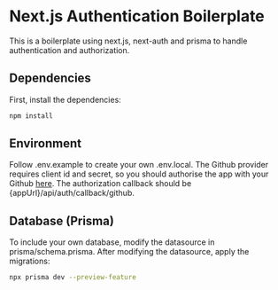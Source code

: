 # Next.js Authentication Boilerplate

This is a boilerplate using next.js, next-auth and prisma to handle authentication and authorization.

## Dependencies

First, install the dependencies:

```bash
npm install
```

## Environment

Follow .env.example to create your own .env.local. The Github provider requires
client id and secret, so you should authorise the app with your Github [here](https://github.com/settings/applications/new). The authorization callback should be {appUrl}/api/auth/callback/github.

## Database (Prisma)

To include your own database, modify the datasource in prisma/schema.prisma. After modifying the datasource,
apply the migrations:

```bash
npx prisma dev --preview-feature
```
